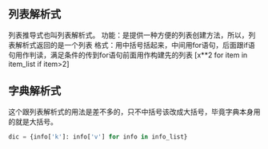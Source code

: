 ## 列表解析式

列表推导式也叫列表解析式。
功能：是提供一种方便的列表创建方法，所以，列表解析式返回的是一个列表
格式：用中括号括起来，中间用for语句，后面跟if语句用作判读，满足条件的传到for语句前面用作构建先的列表
[x**2 for item in item_list if item>2]

## 字典解析式

这个跟列表解析式的用法是差不多的，只不中括号该改成大括号，毕竟字典本身用的就是大括号。

```python
dic = {info['k']: info['v'] for info in info_list}
```


